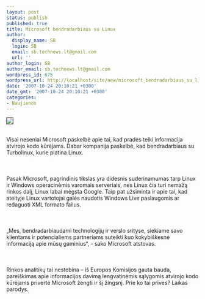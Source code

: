```yaml
---
layout: post
status: publish
published: true
title: Microsoft bendradarbiaus su Linux
author:
  display_name: SB
  login: SB
  email: sb.technews.lt@gmail.com
  url: ''
author_login: SB
author_email: sb.technews.lt@gmail.com
wordpress_id: 675
wordpress_url: http://localhost/site/new/microsoft_bendradarbiaus_su_linux/
date: '2007-10-24 20:10:21 +0300'
date_gmt: '2007-10-24 20:10:21 +0300'
categories:
- Naujienos
---
```

<div class="imgright"><img src="http://tbn0.google.com/images?q=tbn:gz0-bZ3jR5BkIM:http://www.backgroundsarchive.com/images/pub/9/9729es1bjzo5vq.jpg" border="1"></div>
<p><br>Visai neseniai Microsoft paskelbė apie tai, kad pradės teiki informacija atvirojo kodo kūrėjams. Dabar kompanija paskelbė, kad bendradarbiaus su Turbolinux, kurie platina Linux.<br />
<br><br />
<br>Pasak Microsoft, pagrindinis tikslas yra  didesnis suderinamumas tarp Linux ir Windows operacinėmis varomais serveriais, nes Linux čia turi nemažą rinkos dalį, Linux labai mėgsta Google. Taip pat užsiminta ir apie tai, kad ateityje Linux vartotojai galės naudotis Windows Live paslaugomis ar redaguoti XML formato failus.<br />
<br><br />
<br>„Mes, bendradarbiaudami technologijų ir verslo srityse, siekiame savo klientams ir potencialiems partneriams suteikti kuo kokybiškesnė informaciją apie mūsų gaminius“, - sako Microsoft atstovas.<br />
<br><br />
<br>Rinkos analitikų tai nestebina – iš Europos Komisijos gauta bauda, pareiškimas apie informacijos davimą lengvatinėmis sąlygomis atvirojo kodo kūrėjams privertė Microsoft žengti ir šį žingsnį. Prie ko tai prives? Laikas parodys.<br />
<br></p>
